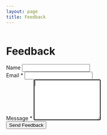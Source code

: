 ```yaml
---
layout: page
title: Feedback
---
```


<div id="feedback">
    <div class="text-center">
        <img id="project-icon" class="img-fluid" width="200">
        <h1 class="my-4">Feedback</h1>
        <div id="addinfo"></div>
    </div>
    <form id="feedback-form" class="my-5">
        <div class="row">
            <div class="col">
                <div class="form-group">
                    <label for="form__name">Name</label>
                    <input type="text" class="form-control" name="name" id="form__name">
                    <div data-sk-error="name"></div>
                </div>
            </div>
            <div class="col">
                <div class="form-group">
                    <label for="form__email">Email *</label>
                    <input type="email" class="form-control" name="email" id="form__email" required>
                    <div data-sk-error="email"></div>
                </div>
            </div>
        </div>
        <div class="form-group">
            <label for="form__message">Message *</label>
            <textarea class="form-control" name="message" id="form__message" minlength="20" rows="7" required autofocus></textarea>
            <div data-sk-error="message"></div>
        </div>
        <button type="submit" class="btn btn-primary">Send Feedback</button>
    </form>
</div>
